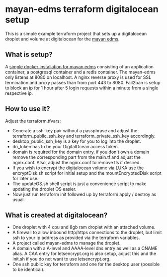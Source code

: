 # mayan-edms terraform digitalocean setup

This is a simple example terraform project that sets up a digitalocean droplet and volume at digitalocean for the [mayan edms](https://www.mayan-edms.com/).

## What is setup?
A [simple docker installation for mayan edms](https://docs.mayan-edms.com/chapters/docker/install_simple.html) consisting of an application container, a postgresql container and a redis container. The mayan-edms only listens at 
8080 on localhost. A nginx reverse proxy is used for SSL termination and proxy passes than from port 443 to 8080. Fail2ban is setup to block an ip for 1 hour after 5 login requests within a minute from a single respective ip.

## How to use it?
Adjust the terraform.tfvars:
* Generate a ssh-key pair without a passphrase and adjust the terraform_public_ssh_key and terraform_private_ssh_key accordingly.
* desktop_public_ssh_key is a key for you to log into the droplet.
* do_token has to be your DigitalOcean access token.
* domain is required for the domain entry, if you don't own a domain remove the corresponding part from the main.tf and adjust the nginx.conf.
Also, adjust the nginx.conf to remove tls if desired.
* If you wish to encrypt the digitalocean volume via LUKA use the encryptDisk.sh script for initial setup and the mountEncryptedDisk script for later use.
* The updateOS.sh shell script is just a convenience script to make updating the droplet OS easier.
* Now just run terraform init followed up by terraform apply / destroy as usual.

## What is created at digitalocean?
* One droplet with 4 cpu and 8gb ram droplet with an attached volume.
* A firewall to allow inbound http/https connections to the droplet, but limit ssh to your ip address as provided via the terraform variables. 
* A project called mayan-edms to manage the droplet.
* A domain with a A-level and AAAA-level dns entry as well as a CNAME alias. A CAA entry for letsencrypt.org is also setup, adjust this and the init.sh if you do not want to use letsencrypt.org.
* One ssh public key for terraform and one for the desktop user (possible to be identical).
